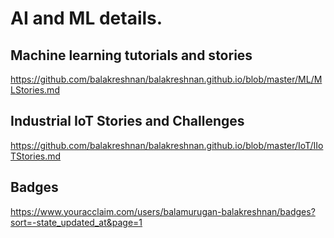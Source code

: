 # AI and ML details.

## Machine learning tutorials and stories

https://github.com/balakreshnan/balakreshnan.github.io/blob/master/ML/MLStories.md

## Industrial IoT Stories and Challenges

https://github.com/balakreshnan/balakreshnan.github.io/blob/master/IoT/IIoTStories.md

## Badges

https://www.youracclaim.com/users/balamurugan-balakreshnan/badges?sort=-state_updated_at&page=1